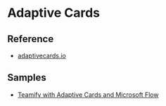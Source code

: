 # Adaptive Cards

## Reference

- [adaptivecards.io](https://adaptivecards.io/)

## Samples

- [Teamify with Adaptive Cards and Microsoft Flow](https://mattipaukkonen.com/2019/03/19/teamify-with-adaptive-cards-and-microsoft-flow/)